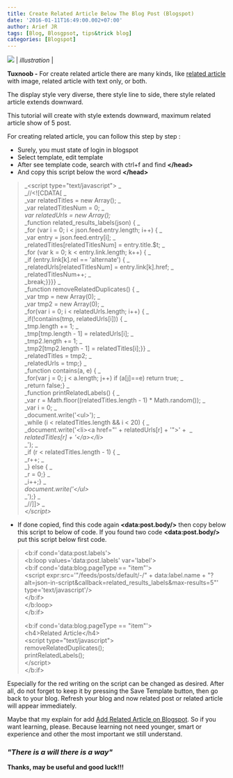 ```yaml
---
title: Create Related Article Below The Blog Post (Blogspot)
date: '2016-01-11T16:49:00.002+07:00'
author: Arief JR
tags: [Blog, Blosgpsot, tips&trick blog]
categories: [Blogspot]
---
```


![](http://2.bp.blogspot.com/-4vHre_YHtLE/VpNI0--GUCI/AAAAAAAACtY/dZLNovs9dcg/s1600/Screenshot_20160111_131417.png)
| _illustration_ |

**Tuxnoob -** For create related article there are many kinds, like [related article](https://tuxnoob.com/tags/blog) with image, related article with text only, or both.  

The display style very diverse, there style line to side, there style related article extends downward.  

This tutorial will create with style extends downward, maximum related article show of 5 post.  

For creating related article, you can follow this step by step :  

* Surely, you must state of login in blogspot
* Select template, edit template
* After see template code, search with ctrl+f and find **&lt;/head&gt;**
* And copy this script below the word **&lt;/head&gt;**

> _&lt;script type="text/javascript"&gt; _  
> _//<!\[CDATA\[ _  
> _var relatedTitles = new Array(); _  
> _var relatedTitlesNum = 0; _  
> _var relatedUrls = new Array();_  
> _function related\_results\_labels(json) { _  
> _for (var i = 0; i < json.feed.entry.length; i++) { _  
> _var entry = json.feed.entry\[i\]; _  
> _relatedTitles\[relatedTitlesNum\] = entry.title.$t; _  
> _for (var k = 0; k < entry.link.length; k++) { _  
> _if (entry.link\[k\].rel == 'alternate') { _  
> _relatedUrls\[relatedTitlesNum\] = entry.link\[k\].href; _  
> _relatedTitlesNum++; _  
> _break;}}}} _  
> _function removeRelatedDuplicates() { _  
> _var tmp = new Array(0); _  
> _var tmp2 = new Array(0); _  
> _for(var i = 0; i < relatedUrls.length; i++) { _  
> _if(!contains(tmp, relatedUrls\[i\])) { _  
> _tmp.length += 1; _  
> _tmp\[tmp.length - 1\] = relatedUrls\[i\]; _  
> _tmp2.length += 1; _  
> _tmp2\[tmp2.length - 1\] = relatedTitles\[i\];}} _  
> _relatedTitles = tmp2; _  
> _relatedUrls = tmp;} _  
> _function contains(a, e) { _  
> _for(var j = 0; j < a.length; j++) if (a\[j\]==e) return true; _  
> _return false;} _  
> _function printRelatedLabels() { _  
> _var r = Math.floor((relatedTitles.length - 1) * Math.random()); _  
> _var i = 0; _  
> _document.write('&lt;ul&gt;'); _  
> _while (i < relatedTitles.length && i < 20) { _  
> _document.write('&lt;li&gt;&lt;a href="' + relatedUrls\[r\] + '"&gt;' +  _  
> _relatedTitles\[r\] + '&lt;/a&gt;&lt;/li&gt;_  
> _'); _  
> _if (r < relatedTitles.length - 1) { _  
> _r++; _  
> _} else { _  
> _r = 0;} _  
> _i++;} _  
> _document.write('&lt;/ul&gt;_  
> _');} _  
> _//\]\]> _  
> _&lt;/script&gt;_

* If done copied, find this code again **&lt;data:post.body/&gt;** then copy below this script to below of code. If you found two code  **&lt;data:post.body/&gt;** put this script below first code.

> &lt;b:if cond='data:post.labels'&gt;  
> &lt;b:loop values='data:post.labels' var='label'&gt;  
> &lt;b:if cond='data:blog.pageType == "item"'&gt;  
> &lt;script expr:src='"/feeds/posts/default/-/" + data:label.name + "?alt=json-in-script&amp;callback=related\_results\_labels&amp;max-results=5"' type='text/javascript'/&gt;  
> &lt;/b:if&gt;  
> &lt;/b:loop&gt;  
> &lt;/b:if&gt;   
>   
> &lt;b:if cond='data:blog.pageType == "item"'&gt;  
> &lt;h4&gt;Related Article&lt;/h4&gt;  
> &lt;script type="text/javascript"&gt;  
> removeRelatedDuplicates();  
> printRelatedLabels();  
> &lt;/script&gt;  
> &lt;/b:if&gt; 

  
Especially for the red writing on the script can be changed as desired. After all, do not forget to keep it by pressing the Save Template button, then go back to your blog. Refresh your blog and now related post or related article will appear immediately.  
  
Maybe that my explain for add [Add Related Article on Blogspot](https://tuxnoob.com/tags/blog). So if you want learning, please. Because learning not need younger, smart or experience and other the most important we still understand.  


### _"There is a will there is a way"_

**Thanks, may be useful and good luck!!!**